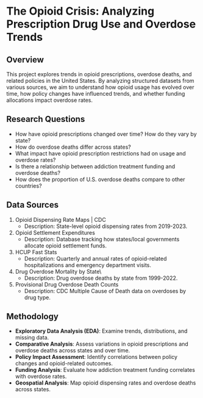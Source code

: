 # The Opioid Crisis: Analyzing Prescription Drug Use and Overdose Trends

## Overview
This project explores trends in opioid prescriptions, overdose deaths, and related policies in the United States. By analyzing structured datasets from various sources, we aim to understand how opioid usage has evolved over time, how policy changes have influenced trends, and whether funding allocations impact overdose rates.

## Research Questions
- How have opioid prescriptions changed over time? How do they vary by state?
- How do overdose deaths differ across states?
- What impact have opioid prescription restrictions had on usage and overdose rates?
- Is there a relationship between addiction treatment funding and overdose deaths?
- How does the proportion of U.S. overdose deaths compare to other countries?

## Data Sources
1. Opioid Dispensing Rate Maps | CDC
   - Description: State-level opioid dispensing rates from 2019-2023.
3. Opioid Settlement Expenditures
   - Description: Database tracking how states/local governments allocate opioid settlement funds.
4. HCUP Fast Stats
   - Description: Quarterly and annual rates of opioid-related hospitalizations and emergency department visits.
5. Drug Overdose Mortality by State\
   - Description: Drug overdose deaths by state from 1999-2022.
6. Provisional Drug Overdose Death Counts
   - Description: CDC Multiple Cause of Death data on overdoses by drug type.

## Methodology
- **Exploratory Data Analysis (EDA)**: Examine trends, distributions, and missing data.
- **Comparative Analysis**: Assess variations in opioid prescriptions and overdose deaths across states and over time.
- **Policy Impact Assessment**: Identify correlations between policy changes and opioid-related outcomes.
- **Funding Analysis**: Evaluate how addiction treatment funding correlates with overdose rates.
- **Geospatial Analysis**: Map opioid dispensing rates and overdose deaths across states. 
